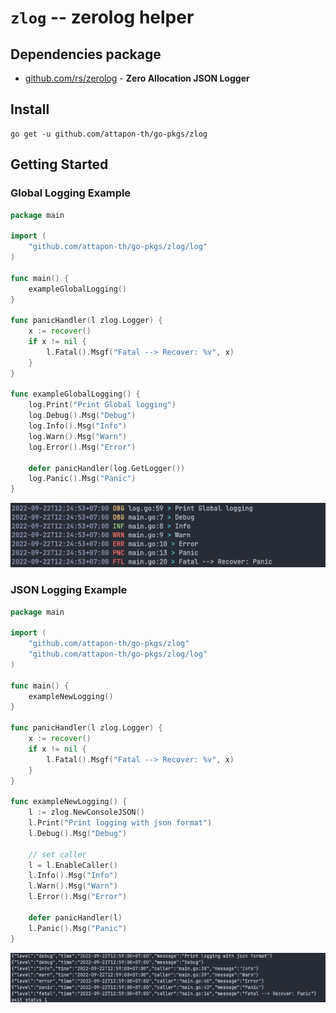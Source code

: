 # `zlog` -- zerolog helper

## Dependencies package

- [github.com/rs/zerolog](github.com/rs/zerolog) - **Zero Allocation JSON Logger**

## Install

```shell
go get -u github.com/attapon-th/go-pkgs/zlog
```

## Getting Started

### Global Logging Example
```go
package main

import (
	"github.com/attapon-th/go-pkgs/zlog/log"
)

func main() {
	exampleGlobalLogging()
}

func panicHandler(l zlog.Logger) {
	x := recover()
	if x != nil {
		l.Fatal().Msgf("Fatal --> Recover: %v", x)
	}
}

func exampleGlobalLogging() {
	log.Print("Print Global logging")
	log.Debug().Msg("Debug")
	log.Info().Msg("Info")
	log.Warn().Msg("Warn")
	log.Error().Msg("Error")

	defer panicHandler(log.GetLogger())
	log.Panic().Msg("Panic")
}
```

![output](./imgs/output-log.png)

### JSON Logging Example
```go
package main

import (
	"github.com/attapon-th/go-pkgs/zlog"
	"github.com/attapon-th/go-pkgs/zlog/log"
)

func main() {
	exampleNewLogging()
}

func panicHandler(l zlog.Logger) {
	x := recover()
	if x != nil {
		l.Fatal().Msgf("Fatal --> Recover: %v", x)
	}
}

func exampleNewLogging() {
	l := zlog.NewConsoleJSON()
	l.Print("Print logging with json format")
	l.Debug().Msg("Debug")

	// set caller
	l = l.EnableCaller()
	l.Info().Msg("Info")
	l.Warn().Msg("Warn")
	l.Error().Msg("Error")

	defer panicHandler(l)
	l.Panic().Msg("Panic")
}
```

![output](./imgs/output-log-json.png)
